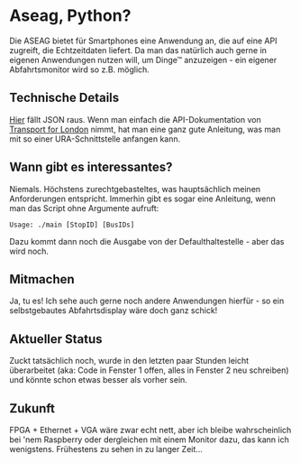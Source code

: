 # Aseag, Python?
Die ASEAG bietet für Smartphones eine Anwendung an, die auf eine API
zugreift, die Echtzeitdaten liefert. Da man das natürlich auch gerne in
eigenen Anwendungen nutzen will, um Dinge™ anzuzeigen - ein eigener
Abfahrtsmonitor wird so z.B. möglich.

## Technische Details
[Hier](http://ivu.aseag.de/interfaces/ura/instant_V1) fällt JSON raus. Wenn
man einfach die API-Dokumentation von [Transport for
London](http://www.tfl.gov.uk/cdn/static/cms/documents/tfl-live-bus-and-river-bus-arrivals-api-documentation.pdf)
nimmt, hat man eine ganz gute Anleitung, was man mit so einer
URA-Schnittstelle anfangen kann.

## Wann gibt es interessantes?
Niemals. Höchstens zurechtgebasteltes, was hauptsächlich meinen
Anforderungen entspricht. Immerhin gibt es sogar eine Anleitung, wenn man
das Script ohne Argumente aufruft:
```
Usage: ./main [StopID] [BusIDs]
```
Dazu kommt dann noch die Ausgabe von der Defaulthaltestelle - aber das wird
noch.

## Mitmachen
Ja, tu es! Ich sehe auch gerne noch andere Anwendungen hierfür - so ein
selbstgebautes Abfahrtsdisplay wäre doch ganz schick!

## Aktueller Status
Zuckt tatsächlich noch, wurde in den letzten paar Stunden leicht
überarbeitet (aka: Code in Fenster 1 offen, alles in Fenster 2 neu
schreiben) und könnte schon etwas besser als vorher sein.

## Zukunft
FPGA + Ethernet + VGA wäre zwar echt nett, aber ich bleibe wahrscheinlich
bei 'nem Raspberry oder dergleichen mit einem Monitor dazu, das kann ich
wenigstens. Frühestens zu sehen in zu langer Zeit…
